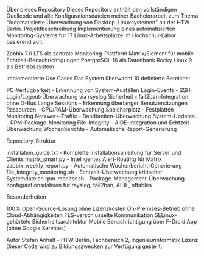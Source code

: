 Über dieses Repository
Dieses Repository enthält den vollständigen Quellcode und alle Konfigurationsdateien meiner Bachelorarbeit zum Thema "Automatisierte Überwachung von Desktop-Linuxsystemen" an der HTW Berlin.
Projektbeschreibung
Implementierung eines automatisierten Monitoring-Systems für 17 Linux-Arbeitsplätze im Hochschul-Labor basierend auf:

Zabbix 7.0 LTS als zentrale Monitoring-Plattform
Matrix/Element für mobile Echtzeit-Benachrichtigungen
PostgreSQL 16 als Datenbank
Rocky Linux 9 als Betriebssystem

Implementierte Use Cases
Das System überwacht 10 definierte Bereiche:

PC-Verfügbarkeit - Erkennung von System-Ausfällen
Login-Events - SSH-Login/Logout-Überwachung via rsyslog
Sicherheit - fail2ban-Integration ohne D-Bus
Lange Sessions - Erkennung überlanger Benutzersitzungen
Ressourcen - CPU/RAM-Überwachung
Speicherplatz - Festplatten-Monitoring
Netzwerk-Traffic - Bandbreiten-Überwachung
System-Updates - RPM-Package-Monitoring
File-Integrity - AIDE-Integration und Echtzeit-Überwachung
Wochenberichte - Automatische Report-Generierung

Repository-Struktur

installation_guide.txt - Komplette Installationsanleitung für Server und Clients
matrix_smart.py - Intelligentes Alert-Routing für Matrix
zabbix_weekly_report.py - Automatische Wochenbericht-Generierung
file_integrity_monitoring.sh - Echtzeit-Überwachung kritischer Systemdateien
rpm-monitor.sh - Package-Management-Überwachung
Konfigurationsdateien für rsyslog, fail2ban, AIDE, nftables

Besonderheiten

100% Open-Source-Lösung ohne Lizenzkosten
On-Premises-Betrieb ohne Cloud-Abhängigkeiten
TLS-verschlüsselte Kommunikation
SELinux-gehärtete Sicherheitsarchitektur
Mobile Benachrichtigung über F-Droid App (ohne Google Services)

Autor
Stefan Anhalt - HTW Berlin, Fachbereich 2, Ingenieurinformatik
Lizenz
Dieser Code wird zu Bildungszwecken zur Verfügung gestellt.